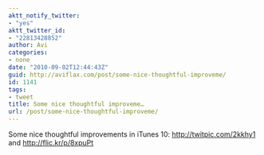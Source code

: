 ```yaml
---
aktt_notify_twitter:
- "yes"
aktt_twitter_id:
- "22813428852"
author: Avi
categories:
- none
date: "2010-09-02T12:44:43Z"
guid: http://aviflax.com/post/some-nice-thoughtful-improveme/
id: 1141
tags:
- tweet
title: Some nice thoughtful improveme…
url: /post/some-nice-thoughtful-improveme/
---
```

Some nice thoughtful improvements in iTunes 10: <a href="http://twitpic.com/2kkhy1" rel="nofollow">http://twitpic.com/2kkhy1</a> and <a href="http://flic.kr/p/8xpuPt" rel="nofollow">http://flic.kr/p/8xpuPt</a>